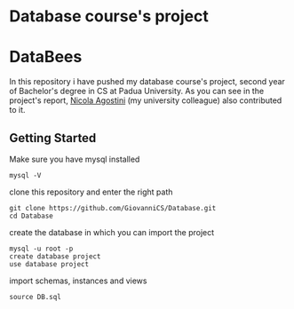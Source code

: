 # Database course's project
# DataBees
In this repository i have pushed my database course's project, second year of Bachelor's degree in CS at Padua University. 
As you can see in the project's report, [Nicola Agostini](https://github.com/P4rTY6?tab=overview&from=2017-11-22) (my university colleague) also contributed to it.
## Getting Started
Make sure you have mysql installed
```
mysql -V
```
clone this repository and enter the right path
```
git clone https://github.com/GiovanniCS/Database.git
cd Database
```
create the database in which you can import the project
```
mysql -u root -p
create database project
use database project
```
import schemas, instances and views 
```
source DB.sql
```
